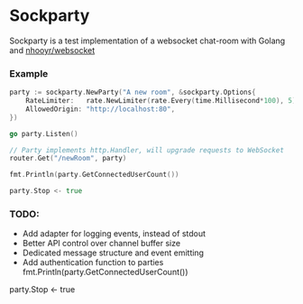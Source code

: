 # Sockparty

Sockparty is a test implementation of a websocket chat-room with Golang and [nhooyr/websocket](https://github.com/nhooyr/websocket)

### Example

```go
party := sockparty.NewParty("A new room", &sockparty.Options{
	RateLimiter:   rate.NewLimiter(rate.Every(time.Millisecond*100), 5),
	AllowedOrigin: "http://localhost:80",
})

go party.Listen()

// Party implements http.Handler, will upgrade requests to WebSocket
router.Get("/newRoom", party)

fmt.Println(party.GetConnectedUserCount())

party.Stop <- true
```

### TODO:

* Add adapter for logging events, instead of stdout
* Better API control over channel buffer size
* Dedicated message structure and event emitting
* Add authentication function to parties
fmt.Println(party.GetConnectedUserCount())

party.Stop <- true
```
